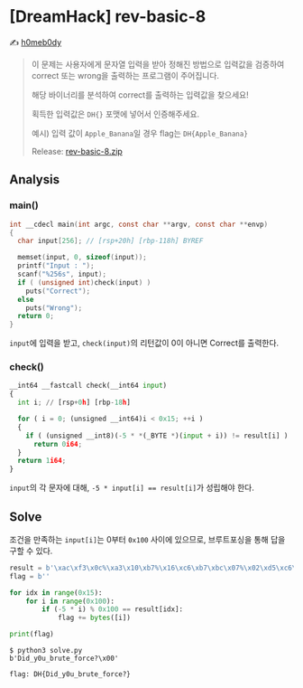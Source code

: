 # [DreamHack] rev-basic-8

:writing_hand: [h0meb0dy](mailto:h0meb0dysj@gmail.com)

> 이 문제는 사용자에게 문자열 입력을 받아 정해진 방법으로 입력값을 검증하여 correct 또는 wrong을 출력하는 프로그램이 주어집니다.
>
> 해당 바이너리를 분석하여 correct를 출력하는 입력값을 찾으세요!
>
> 획득한 입력값은 `DH{}` 포맷에 넣어서 인증해주세요.
>
> 예시) 입력 값이 `Apple_Banana`일 경우 flag는 `DH{Apple_Banana}`
>
> Release: [rev-basic-8.zip](https://github.com/h0meb0dy/Dreamhack-Wargame/files/8557488/rev-basic-8.zip)

## Analysis

### main()

```c
int __cdecl main(int argc, const char **argv, const char **envp)
{
  char input[256]; // [rsp+20h] [rbp-118h] BYREF

  memset(input, 0, sizeof(input));
  printf("Input : ");
  scanf("%256s", input);
  if ( (unsigned int)check(input) )
    puts("Correct");
  else
    puts("Wrong");
  return 0;
}
```

`input`에 입력을 받고, `check(input)`의 리턴값이 0이 아니면 Correct를 출력한다.

### check()

```python
__int64 __fastcall check(__int64 input)
{
  int i; // [rsp+0h] [rbp-18h]

  for ( i = 0; (unsigned __int64)i < 0x15; ++i )
  {
    if ( (unsigned __int8)(-5 * *(_BYTE *)(input + i)) != result[i] )
      return 0i64;
  }
  return 1i64;
}
```

`input`의 각 문자에 대해, `-5 * input[i] == result[i]`가 성립해야 한다.

## Solve

조건을 만족하는 `input[i]`는 0부터 `0x100` 사이에 있으므로, 브루트포싱을 통해 답을 구할 수 있다.

```python
result = b'\xac\xf3\x0c%\xa3\x10\xb7%\x16\xc6\xb7\xbc\x07%\x02\xd5\xc6\x11\x07\xc5\x00' # IDAPython> get_bytes(0x140003000, 0x15)
flag = b''

for idx in range(0x15):
    for i in range(0x100):
        if (-5 * i) % 0x100 == result[idx]:
            flag += bytes([i])

print(flag)
```

```
$ python3 solve.py
b'Did_y0u_brute_force?\x00'
```

```
flag: DH{Did_y0u_brute_force?}
```